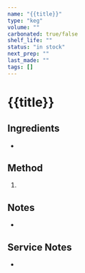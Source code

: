 ```yaml
---
name: "{{title}}"
type: "keg"
volume: ""
carbonated: true/false
shelf_life: ""
status: "in stock" 
next_prep: ""
last_made: ""
tags: []
---
```


# {{title}}

## Ingredients
- 

## Method
1. 

## Notes
- 

## Service Notes
- 
